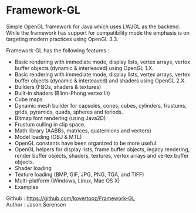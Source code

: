 Framework-GL
===============

Simple OpenGL framework for Java which uses LWJGL as the backend. While the
framework has support for compatibility mode the emphasis is on targeting
modern practices using OpenGL 3.3.

Framework-GL has the following features :

- Basic rendering with immediate mode, display lists, vertex arrays,
  vertex buffer objects (dynamic & interleaved) using OpenGL 1.X.
- Basic rendering with immediate mode, display lists, vertex arrays,
  vertex buffer objects (dynamic & interleaved) and shaders using
  OpenGL 2.X.
- Builders (FBOs, shaders & textures)
- Built-in shaders (Blinn-Phong vertex lit)
- Cube maps
- Dynamic mesh builder for capsules, cones, cubes, cylinders,
  frustums, grids, pyramids, quads, spheres and toriods.
- Bitmap font rendering (using Java2D)
- Frustum culling in clip space.
- Math library (AABBs, matrices, quaternions and vectors)
- Model loading (OBJ & MTL)
- OpenGL constants have been organized to be more useful.
- OpenGL helpers for display lists, frame buffer objects, legacy
  rendering, render buffer objects, shaders, textures, vertex arrays
  and vertex buffer objects.
- Shader loading
- Texture loading (BMP, GIF, JPG, PNG, TGA, and TIFF)
- Multi-platform (Windows, Linux, Mac OS X)
- Examples

Github : https://github.com/kovertopz/Framework-GL  
Author : Jason Sorensen

